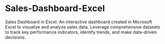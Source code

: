 # Sales-Dashboard-Excel
Sales Dashboard in Excel:  An interactive dashboard created in Microsoft Excel to visualize and analyze sales data. Leverage comprehensive datasets to track key performance indicators, identify trends, and make data-driven decisions.
